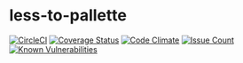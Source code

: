 # less-to-pallette
[![CircleCI](https://circleci.com/gh/ThatCrazyIrishGuy/less-to-palette.svg?style=shield)](https://circleci.com/gh/ThatCrazyIrishGuy/less-to-palette)
[![Coverage Status](https://coveralls.io/repos/github/ThatCrazyIrishGuy/less-to-palette/badge.svg?branch=master)](https://coveralls.io/github/ThatCrazyIrishGuy/less-to-palette?branch=master)
[![Code Climate](https://codeclimate.com/github/ThatCrazyIrishGuy/less-to-palette/badges/gpa.svg)](https://codeclimate.com/github/ThatCrazyIrishGuy/less-to-palette)
[![Issue Count](https://codeclimate.com/github/ThatCrazyIrishGuy/less-to-palette/badges/issue_count.svg)](https://codeclimate.com/github/ThatCrazyIrishGuy/less-to-palette)
[![Known Vulnerabilities](https://snyk.io/test/github/thatcrazyirishguy/less-to-palette/badge.svg)](https://snyk.io/test/github/thatcrazyirishguy/less-to-palette)
